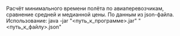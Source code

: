 Расчёт минимального времени полёта по авиаперевозчикам, сравнение средней и медианной цены. По данным из json-файла.
Использование: java -jar \"<путь_к_программе>.jar\" \"<путь_к_файлу>.json\"
